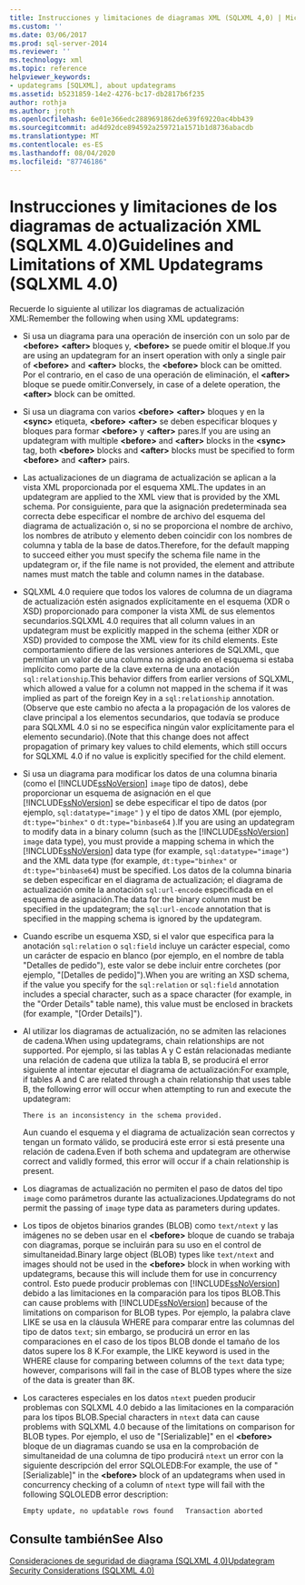 ```yaml
---
title: Instrucciones y limitaciones de diagramas XML (SQLXML 4,0) | Microsoft Docs
ms.custom: ''
ms.date: 03/06/2017
ms.prod: sql-server-2014
ms.reviewer: ''
ms.technology: xml
ms.topic: reference
helpviewer_keywords:
- updategrams [SQLXML], about updategrams
ms.assetid: b5231859-14e2-4276-bc17-db2817b6f235
author: rothja
ms.author: jroth
ms.openlocfilehash: 6e01e366edc2889691862de639f69220ac4bb439
ms.sourcegitcommit: ad4d92dce894592a259721a1571b1d8736abacdb
ms.translationtype: MT
ms.contentlocale: es-ES
ms.lasthandoff: 08/04/2020
ms.locfileid: "87746186"
---
```

# <a name="guidelines-and-limitations-of-xml-updategrams-sqlxml-40"></a><span data-ttu-id="f0e7a-102">Instrucciones y limitaciones de los diagramas de actualización XML (SQLXML 4.0)</span><span class="sxs-lookup"><span data-stu-id="f0e7a-102">Guidelines and Limitations of XML Updategrams (SQLXML 4.0)</span></span>
  <span data-ttu-id="f0e7a-103">Recuerde lo siguiente al utilizar los diagramas de actualización XML:</span><span class="sxs-lookup"><span data-stu-id="f0e7a-103">Remember the following when using XML updategrams:</span></span>  
  
-   <span data-ttu-id="f0e7a-104">Si usa un diagrama para una operación de inserción con un solo par de **\<before>** **\<after>** bloques y, **\<before>** se puede omitir el bloque.</span><span class="sxs-lookup"><span data-stu-id="f0e7a-104">If you are using an updategram for an insert operation with only a single pair of **\<before>** and **\<after>** blocks, the **\<before>** block can be omitted.</span></span> <span data-ttu-id="f0e7a-105">Por el contrario, en el caso de una operación de eliminación, el **\<after>** bloque se puede omitir.</span><span class="sxs-lookup"><span data-stu-id="f0e7a-105">Conversely, in case of a delete operation, the **\<after>** block can be omitted.</span></span>  
  
-   <span data-ttu-id="f0e7a-106">Si usa un diagrama con varios **\<before>** **\<after>** bloques y en la **\<sync>** etiqueta, **\<before>** **\<after>** se deben especificar bloques y bloques para formar **\<before>** y **\<after>** pares.</span><span class="sxs-lookup"><span data-stu-id="f0e7a-106">If you are using an updategram with multiple **\<before>** and **\<after>** blocks in the **\<sync>** tag, both **\<before>** blocks and **\<after>** blocks must be specified to form **\<before>** and **\<after>** pairs.</span></span>  
  
-   <span data-ttu-id="f0e7a-107">Las actualizaciones de un diagrama de actualización se aplican a la vista XML proporcionada por el esquema XML.</span><span class="sxs-lookup"><span data-stu-id="f0e7a-107">The updates in an updategram are applied to the XML view that is provided by the XML schema.</span></span> <span data-ttu-id="f0e7a-108">Por consiguiente, para que la asignación predeterminada sea correcta debe especificar el nombre de archivo del esquema del diagrama de actualización o, si no se proporciona el nombre de archivo, los nombres de atributo y elemento deben coincidir con los nombres de columna y tabla de la base de datos.</span><span class="sxs-lookup"><span data-stu-id="f0e7a-108">Therefore, for the default mapping to succeed either you must specify the schema file name in the updategram or, if the file name is not provided, the element and attribute names must match the table and column names in the database.</span></span>  
  
-   <span data-ttu-id="f0e7a-109">SQLXML 4.0 requiere que todos los valores de columna de un diagrama de actualización estén asignados explícitamente en el esquema (XDR o XSD) proporcionado para componer la vista XML de sus elementos secundarios.</span><span class="sxs-lookup"><span data-stu-id="f0e7a-109">SQLXML 4.0 requires that all column values in an updategram must be explicitly mapped in the schema (either XDR or XSD) provided to compose the XML view for its child elements.</span></span> <span data-ttu-id="f0e7a-110">Este comportamiento difiere de las versiones anteriores de SQLXML, que permitían un valor de una columna no asignado en el esquema si estaba implícito como parte de la clave externa de una anotación `sql:relationship`.</span><span class="sxs-lookup"><span data-stu-id="f0e7a-110">This behavior differs from earlier versions of SQLXML, which allowed a value for a column not mapped in the schema if it was implied as part of the foreign Key in a `sql:relationship` annotation.</span></span> <span data-ttu-id="f0e7a-111">(Observe que este cambio no afecta a la propagación de los valores de clave principal a los elementos secundarios, que todavía se produce para SQLXML 4.0 si no se especifica ningún valor explícitamente para el elemento secundario).</span><span class="sxs-lookup"><span data-stu-id="f0e7a-111">(Note that this change does not affect propagation of primary key values to child elements, which still occurs for SQLXML 4.0 if no value is explicitly specified for the child element.</span></span>  
  
-   <span data-ttu-id="f0e7a-112">Si usa un diagrama para modificar los datos de una columna binaria (como el [!INCLUDE[ssNoVersion](../../../includes/ssnoversion-md.md)] `image` tipo de datos), debe proporcionar un esquema de asignación en el que [!INCLUDE[ssNoVersion](../../../includes/ssnoversion-md.md)] se debe especificar el tipo de datos (por ejemplo, `sql:datatype="image"` ) y el tipo de datos XML (por ejemplo, `dt:type="binhex"` o `dt:type="binbase64` ).</span><span class="sxs-lookup"><span data-stu-id="f0e7a-112">If you are using an updategram to modify data in a binary column (such as the [!INCLUDE[ssNoVersion](../../../includes/ssnoversion-md.md)] `image` data type), you must provide a mapping schema in which the [!INCLUDE[ssNoVersion](../../../includes/ssnoversion-md.md)] data type (for example, `sql:datatype="image"`) and the XML data type (for example, `dt:type="binhex"` or `dt:type="binbase64`) must be specified.</span></span> <span data-ttu-id="f0e7a-113">Los datos de la columna binaria se deben especificar en el diagrama de actualización; el diagrama de actualización omite la anotación `sql:url-encode` especificada en el esquema de asignación.</span><span class="sxs-lookup"><span data-stu-id="f0e7a-113">The data for the binary column must be specified in the updategram; the `sql:url-encode` annotation that is specified in the mapping schema is ignored by the updategram.</span></span>  
  
-   <span data-ttu-id="f0e7a-114">Cuando escribe un esquema XSD, si el valor que especifica para la anotación `sql:relation` o `sql:field` incluye un carácter especial, como un carácter de espacio en blanco (por ejemplo, en el nombre de tabla "Detalles de pedido"), este valor se debe incluir entre corchetes (por ejemplo, "[Detalles de pedido]").</span><span class="sxs-lookup"><span data-stu-id="f0e7a-114">When you are writing an XSD schema, if the value you specify for the `sql:relation` or `sql:field` annotation includes a special character, such as a space character (for example, in the "Order Details" table name), this value must be enclosed in brackets (for example, "[Order Details]").</span></span>  
  
-   <span data-ttu-id="f0e7a-115">Al utilizar los diagramas de actualización, no se admiten las relaciones de cadena.</span><span class="sxs-lookup"><span data-stu-id="f0e7a-115">When using updategrams, chain relationships are not supported.</span></span> <span data-ttu-id="f0e7a-116">Por ejemplo, si las tablas A y C están relacionadas mediante una relación de cadena que utiliza la tabla B, se producirá el error siguiente al intentar ejecutar el diagrama de actualización:</span><span class="sxs-lookup"><span data-stu-id="f0e7a-116">For example, if tables A and C are related through a chain relationship that uses table B, the following error will occur when attempting to run and execute the updategram:</span></span>  
  
    ```  
    There is an inconsistency in the schema provided.  
    ```  
  
     <span data-ttu-id="f0e7a-117">Aun cuando el esquema y el diagrama de actualización sean correctos y tengan un formato válido, se producirá este error si está presente una relación de cadena.</span><span class="sxs-lookup"><span data-stu-id="f0e7a-117">Even if both schema and updategram are otherwise correct and validly formed, this error will occur if a chain relationship is present.</span></span>  
  
-   <span data-ttu-id="f0e7a-118">Los diagramas de actualización no permiten el paso de datos del tipo `image` como parámetros durante las actualizaciones.</span><span class="sxs-lookup"><span data-stu-id="f0e7a-118">Updategrams do not permit the passing of `image` type data as parameters during updates.</span></span>  
  
-   <span data-ttu-id="f0e7a-119">Los tipos de objetos binarios grandes (BLOB) como `text/ntext` y las imágenes no se deben usar en el **\<before>** bloque de cuando se trabaja con diagramas, porque se incluirán para su uso en el control de simultaneidad.</span><span class="sxs-lookup"><span data-stu-id="f0e7a-119">Binary large object (BLOB) types like `text/ntext` and images should not be used in the **\<before>** block in when working with updategrams, because this will include them for use in concurrency control.</span></span> <span data-ttu-id="f0e7a-120">Esto puede producir problemas con [!INCLUDE[ssNoVersion](../../../includes/ssnoversion-md.md)] debido a las limitaciones en la comparación para los tipos BLOB.</span><span class="sxs-lookup"><span data-stu-id="f0e7a-120">This can cause problems with [!INCLUDE[ssNoVersion](../../../includes/ssnoversion-md.md)] because of the limitations on comparison for BLOB types.</span></span> <span data-ttu-id="f0e7a-121">Por ejemplo, la palabra clave LIKE se usa en la cláusula WHERE para comparar entre las columnas del tipo de datos `text`; sin embargo, se producirá un error en las comparaciones en el caso de los tipos BLOB donde el tamaño de los datos supere los 8 K.</span><span class="sxs-lookup"><span data-stu-id="f0e7a-121">For example, the LIKE keyword is used in the WHERE clause for comparing between columns of the `text` data type; however, comparisons will fail in the case of BLOB types where the size of the data is greater than 8K.</span></span>  
  
-   <span data-ttu-id="f0e7a-122">Los caracteres especiales en los datos `ntext` pueden producir problemas con SQLXML 4.0 debido a las limitaciones en la comparación para los tipos BLOB.</span><span class="sxs-lookup"><span data-stu-id="f0e7a-122">Special characters in `ntext` data can cause problems with SQLXML 4.0 because of the limitations on comparison for BLOB types.</span></span> <span data-ttu-id="f0e7a-123">Por ejemplo, el uso de "[Serializable]" en el **\<before>** bloque de un diagramas cuando se usa en la comprobación de simultaneidad de una columna de tipo producirá `ntext` un error con la siguiente descripción del error SQLOLEDB:</span><span class="sxs-lookup"><span data-stu-id="f0e7a-123">For example, the use of "[Serializable]" in the **\<before>** block of an updategrams when used in concurrency checking of a column of `ntext` type will fail with the following SQLOLEDB error description:</span></span>  
  
    ```  
    Empty update, no updatable rows found   Transaction aborted  
    ```  
  
## <a name="see-also"></a><span data-ttu-id="f0e7a-124">Consulte también</span><span class="sxs-lookup"><span data-stu-id="f0e7a-124">See Also</span></span>  
 [<span data-ttu-id="f0e7a-125">Consideraciones de seguridad de diagrama &#40;SQLXML 4,0&#41;</span><span class="sxs-lookup"><span data-stu-id="f0e7a-125">Updategram Security Considerations &#40;SQLXML 4.0&#41;</span></span>](../security/updategram-security-considerations-sqlxml-4-0.md)  
  
  

